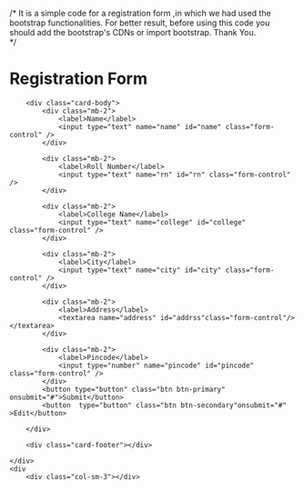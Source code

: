 /* It is a simple code for a registration form ,in which we had used the bootstrap functionalities. For better result, before using this code you should add the bootstrap's CDNs or import bootstrap.
Thank You.  
*/

<div class="row">
<div class="col-sm-3"></div>
<div class="col-sm-6">
    <div class="card">
        <div class="card-header">
            <h1>Registration Form</h1>
        </div>

        <div class="card-body">
            <div class="mb-2">
                <label>Name</label>
                <input type="text" name="name" id="name" class="form-control" />
            </div>

            <div class="mb-2">
                <label>Roll Number</label>
                <input type="text" name="rn" id="rn" class="form-control" />
            </div>

            <div class="mb-2">
                <label>College Name</label>
                <input type="text" name="college" id="college" class="form-control" />
            </div>

            <div class="mb-2">
                <label>City</label>
                <input type="text" name="city" id="city" class="form-control" />
            </div>

            <div class="mb-2">
                <label>Address</label>
                <textarea name="address" id="addrss"class="form-control"/></textarea>
            </div>

            <div class="mb-2">
                <label>Pincode</label>
                <input type="number" name="pincode" id="pincode" class="form-control" />
            </div>
            <button type="button" class="btn btn-primary" onsubmit="#">Submit</button>
            <button  type="button" class="btn btn-secondary"onsubmit="#" >Edit</button>
            
        </div>

        <div class="card-footer"></div>

    </div>
    <div
        <div class="col-sm-3"></div>
</div>
</div>

